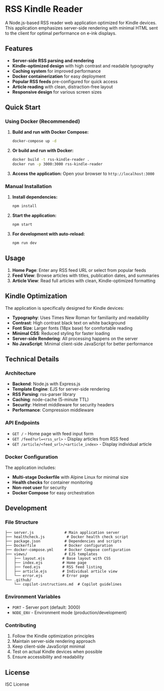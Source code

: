 # RSS Kindle Reader

A Node.js-based RSS reader web application optimized for Kindle devices. This application emphasizes server-side rendering with minimal HTML sent to the client for optimal performance on e-ink displays.

## Features

- **Server-side RSS parsing and rendering**
- **Kindle-optimized design** with high contrast and readable typography
- **Caching system** for improved performance
- **Docker containerization** for easy deployment
- **Popular RSS feeds** pre-configured for quick access
- **Article reading** with clean, distraction-free layout
- **Responsive design** for various screen sizes

## Quick Start

### Using Docker (Recommended)

1. **Build and run with Docker Compose:**
   ```bash
   docker-compose up -d
   ```

2. **Or build and run with Docker:**
   ```bash
   docker build -t rss-kindle-reader .
   docker run -p 3000:3000 rss-kindle-reader
   ```

3. **Access the application:**
   Open your browser to `http://localhost:3000`

### Manual Installation

1. **Install dependencies:**
   ```bash
   npm install
   ```

2. **Start the application:**
   ```bash
   npm start
   ```

3. **For development with auto-reload:**
   ```bash
   npm run dev
   ```

## Usage

1. **Home Page**: Enter any RSS feed URL or select from popular feeds
2. **Feed View**: Browse articles with titles, publication dates, and summaries
3. **Article View**: Read full articles with clean, Kindle-optimized formatting

## Kindle Optimization

The application is specifically designed for Kindle devices:

- **Typography**: Uses Times New Roman for familiarity and readability
- **Contrast**: High contrast black text on white background
- **Font Size**: Larger fonts (18px base) for comfortable reading
- **Minimal CSS**: Reduced styling for faster loading
- **Server-side Rendering**: All processing happens on the server
- **No JavaScript**: Minimal client-side JavaScript for better performance

## Technical Details

### Architecture

- **Backend**: Node.js with Express.js
- **Template Engine**: EJS for server-side rendering
- **RSS Parsing**: rss-parser library
- **Caching**: node-cache (5-minute TTL)
- **Security**: Helmet middleware for security headers
- **Performance**: Compression middleware

### API Endpoints

- `GET /` - Home page with feed input form
- `GET /feed?url=<rss_url>` - Display articles from RSS feed
- `GET /article/<feed_url>/<article_index>` - Display individual article

### Docker Configuration

The application includes:
- **Multi-stage Dockerfile** with Alpine Linux for minimal size
- **Health checks** for container monitoring
- **Non-root user** for security
- **Docker Compose** for easy orchestration

## Development

### File Structure

```
├── server.js              # Main application server
├── healthcheck.js          # Docker health check script
├── package.json           # Dependencies and scripts
├── Dockerfile             # Docker configuration
├── docker-compose.yml     # Docker Compose configuration
├── views/                 # EJS templates
│   ├── layout.ejs        # Base layout with CSS
│   ├── index.ejs         # Home page
│   ├── feed.ejs          # RSS feed listing
│   ├── article.ejs       # Individual article view
│   └── error.ejs         # Error page
└── .github/
    └── copilot-instructions.md  # Copilot guidelines
```

### Environment Variables

- `PORT` - Server port (default: 3000)
- `NODE_ENV` - Environment mode (production/development)

### Contributing

1. Follow the Kindle optimization principles
2. Maintain server-side rendering approach
3. Keep client-side JavaScript minimal
4. Test on actual Kindle devices when possible
5. Ensure accessibility and readability

## License

ISC License
